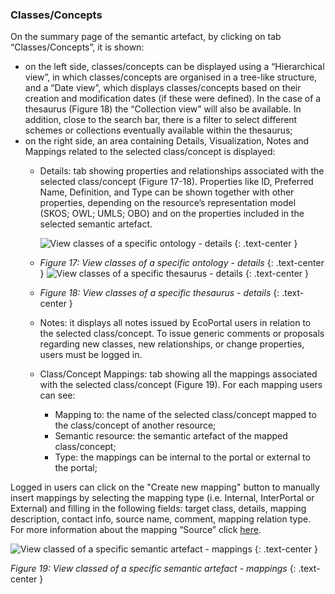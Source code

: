 ### Classes/Concepts
On the summary page of the semantic artefact, by clicking on tab “Classes/Concepts”, it is shown:
- on the left side, classes/concepts can be displayed using a “Hierarchical view”, in which classes/concepts are organised in a tree-like structure, and a “Date view”, which displays classes/concepts based on their creation and modification dates (if these were defined). In the case of a thesaurus (Figure 18) the “Collection view” will also be available. In addition, close to the search bar, there is a filter to select different schemes or collections eventually available within the thesaurus;
- on the right side, an area containing Details, Visualization, Notes and Mappings related to the selected class/concept is displayed:
  - Details: tab showing properties and relationships associated with the selected class/concept (Figure 17-18). Properties like ID, Preferred Name, Definition, and Type can be shown together with other properties,  depending on the resource’s representation model (SKOS; OWL; UMLS; OBO) and on the properties included in the selected semantic artefact. 

    ![View classes of a specific ontology - details]({{site.figures_link}}/{{page.portal}}/Figure17.png)
    {: .text-center }
    
  - _Figure 17: View classes of a specific ontology - details_
    {: .text-center }
    ![View classes of a specific thesaurus - details]({{site.figures_link}}/{{page.portal}}/Figure18.png)
    {: .text-center }
    
  - _Figure 18: View classes of a specific thesaurus - details_
    {: .text-center }
  - Notes: it displays all notes issued by EcoPortal users in relation to the selected class/concept. To issue generic comments or proposals regarding new classes, new relationships, or change properties, users must be logged in. 
  - Class/Concept Mappings: tab showing all the mappings associated with the selected class/concept (Figure 19). For each mapping users can see:
    - Mapping to: the name of the selected class/concept mapped to the class/concept of another resource; 
    - Semantic resource: the semantic artefact of the mapped class/concept; 
    - Type: the mappings can be internal to the portal or external to the portal;

Logged in users can click on the "Create new mapping" button to manually insert mappings by selecting the mapping type (i.e. Internal, InterPortal or External) and filling in the following fields: target class, details, mapping description, contact info, source name, comment, mapping relation type.
For more information about the mapping “Source” click [here]().

![View classed of a specific semantic artefact - mappings]({{site.figures_link}}/{{page.portal}}/Figure19.png)
{: .text-center }

_Figure 19: View classed of a specific semantic artefact - mappings_
{: .text-center }